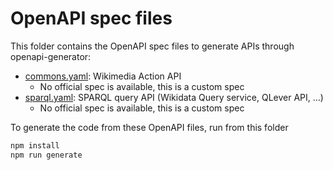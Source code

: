 # OpenAPI spec files

This folder contains the OpenAPI spec files to generate APIs through openapi-generator:

* [commons.yaml](./commons.yaml): Wikimedia Action API
  * No official spec is available, this is a custom spec
* [sparql.yaml](./sparql.yaml): SPARQL query API (Wikidata Query service, QLever API, ...)
  * No official spec is available, this is a custom spec

To generate the code from these OpenAPI files, run from this folder
```bash
npm install
npm run generate
```
